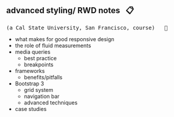 ## advanced styling/ RWD  notes &nbsp; :clipboard:
<kbd>(a Cal State University, San Francisco, course) &nbsp; :rooster:</kbd>

+ what makes for good responsive design
+ the role of fluid measurements
+ media queries
  - best practice
  - breakpoints
+ frameworks 
  - benefits/pitfalls
+ Bootstrap 3
  - grid system
  - navigation bar
  - advanced techniques
+ case studies

